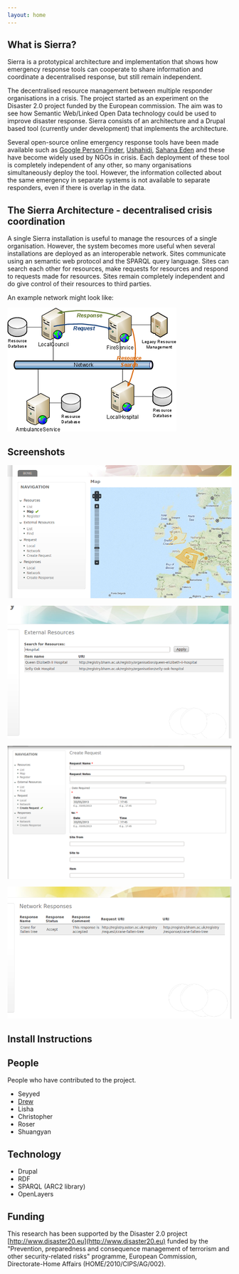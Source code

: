 ```yaml
---
layout: home
---
```

## What is Sierra?

Sierra is a prototypical architecture and implementation that shows how emergency response tools can cooperate to share information and coordinate a decentralised response, but still remain independent.

The decentralised resource management between multiple responder organisations in a crisis. The project started as an experiment on the Disaster 2.0 project funded by the European commission. The aim was to see how Semantic Web/Linked Open Data technology could be used to improve disaster response. Sierra consists of an architecture and a Drupal based tool (currently under development) that implements the architecture.

Several open-source online emergency response tools have been made available such as [Google Person Finder](http://google.org/personfinder/), [Ushahidi](http://www.ushahidi.com/), [Sahana Eden](http://eden.sahanafoundation.org/) and these have become widely used by NGOs in crisis. Each deployment of these tool is completely independent of any other, so many organisations simultaneously deploy the tool. However, the information collected about the same emergency in separate systems is not available to separate responders, even if there is overlap in the data.

## The Sierra Architecture - decentralised crisis coordination 

A single Sierra installation is useful to manage the resources of a single organisation. However, the system becomes more useful when several installations are deployed as an interoperable network. Sites communicate using an semantic web protocol and the SPARQL query language. Sites can search each other for resources, make requests for resources and respond to requests made for resources. Sites remain completely independent and do give control of their resources to third parties.

An example network might look like:

![Network](figs/net.png)

## Screenshots

![Front Page](figs/s-map.png)

![Search](figs/s-search.png)

![Make Request](figs/s-request.png)

![View Response](figs/s-response.png)

## Install Instructions

## People

People who have contributed to the project.

- Seyyed
- [Drew](//dhornbein.com)
- Lisha
- Christopher
- Roser
- Shuangyan

## Technology

- Drupal
- RDF
- SPARQL (ARC2 library)
- OpenLayers

## Funding

This research has been supported by the Disaster 2.0 project [http://www.disaster20.eu](http://www.disaster20.eu) funded by the "Prevention, preparedness and consequence management of terrorism and other security-related risks" programme, European Commission, Directorate-Home Affairs (HOME/2010/CIPS/AG/002).

